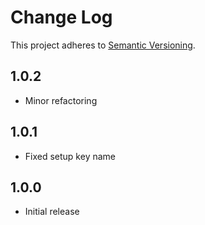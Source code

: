# Change Log
This project adheres to [Semantic Versioning](http://semver.org/).

## 1.0.2
* Minor refactoring

## 1.0.1
* Fixed setup key name

## 1.0.0
* Initial release
